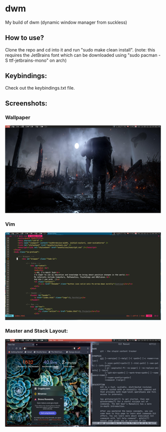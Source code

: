# dwm
 My build of dwm (dynamic window manager from suckless)
 ## How to use?
 Clone the repo and cd into it and run "sudo make clean install".
 (note: this requires the JetBrains font which can be downloaded using "sudo pacman -S ttf-jetbrains-mono" on arch)
 ## Keybindings:
 Check out the keybindings.txt file.
 ## Screenshots:
 ### Wallpaper
 ![Screenshots](https://github.com/ankitjosh78/dwm/blob/main/screenshots/rice.png?raw=true)
 ### Vim
 ![Screenshots](https://github.com/ankitjosh78/nvim/blob/main/ss/vim.png?raw=true)
 ### Master and Stack Layout:
 ![Screenshots](https://github.com/ankitjosh78/dwm/blob/main/screenshots/master_stack.png?raw=true)

